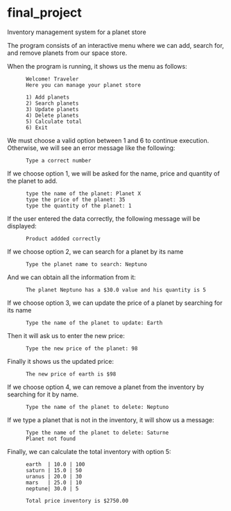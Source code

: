 # final_project
Inventory management system for a planet store

The program consists of an interactive menu where we can add, search for, and remove planets from our space store.

When the program is running, it shows us the menu as follows:

          Welcome! Traveler
          Here you can manage your planet store
          
          1) Add planets
          2) Search planets
          3) Update planets
          4) Delete planets
          5) Calculate total 
          6) Exit

We must choose a valid option between 1 and 6 to continue execution. Otherwise, we will see an error message like the following:


          Type a correct number

If we choose option 1, we will be asked for the name, price and quantity of the planet to add.

          type the name of the planet: Planet X
          type the price of the planet: 35
          type the quantity of the planet: 1

If the user entered the data correctly, the following message will be displayed:

          Product addded correctly

If we choose option 2, we can search for a planet by its name

          Type the planet name to search: Neptuno

And we can obtain all the information from it:

          The planet Neptuno has a $30.0 value and his quantity is 5

If we choose option 3, we can update the price of a planet by searching for its name

          Type the name of the planet to update: Earth

Then it will ask us to enter the new price:

          Type the new price of the planet: 98

Finally it shows us the updated price:

          The new price of earth is $98

If we choose option 4, we can remove a planet from the inventory by searching for it by name.

          Type the name of the planet to delete: Neptuno

If we type a planet that is not in the inventory, it will show us a message:

          Type the name of the planet to delete: Saturne
          Planet not found

Finally, we can calculate the total inventory with option 5:

          earth  | 10.0 | 100
          saturn | 15.0 | 50
          uranus | 20.0 | 30
          mars   | 25.0 | 10
          neptune| 30.0 | 5
          
          Total price inventory is $2750.00


          
